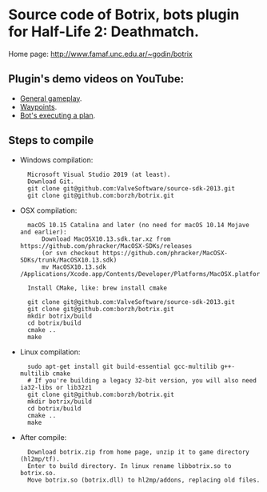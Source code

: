 Source code of Botrix, bots plugin for Half-Life 2: Deathmatch.
===============================================================

Home page: http://www.famaf.unc.edu.ar/~godin/botrix


Plugin's demo videos on YouTube:
----------------
- [General gameplay](http://www.youtube.com/watch?v=6MCQTqh8Z9c).
- [Waypoints](http://www.youtube.com/watch?v=rDhOGZde0s4).
- [Bot's executing a plan](http://www.youtube.com/watch?v=ciSjeTX-0gI).


Steps to compile
----------------

- Windows compilation:

        Microsoft Visual Studio 2019 (at least).
        Download Git.
        git clone git@github.com:ValveSoftware/source-sdk-2013.git
        git clone git@github.com:borzh/botrix.git

- OSX compilation:

        macOS 10.15 Catalina and later (no need for macOS 10.14 Mojave and earlier):
            Download MacOSX10.13.sdk.tar.xz from https://github.com/phracker/MacOSX-SDKs/releases
            (or svn checkout https://github.com/phracker/MacOSX-SDKs/trunk/MacOSX10.13.sdk)
            mv MacOSX10.13.sdk /Applications/Xcode.app/Contents/Developer/Platforms/MacOSX.platform/Developer/SDKs/
        
        Install CMake, like: brew install cmake
        
        git clone git@github.com:ValveSoftware/source-sdk-2013.git
        git clone git@github.com:borzh/botrix.git
        mkdir botrix/build
        cd botrix/build
        cmake ..
        make

- Linux compilation:

        sudo apt-get install git build-essential gcc-multilib g++-multilib cmake
        # If you're building a legacy 32-bit version, you will also need ia32-libs or lib32z1
        git clone git@github.com:borzh/botrix.git
        mkdir botrix/build
        cd botrix/build
        cmake ..
        make
        
- After compile:

        Download botrix.zip from home page, unzip it to game directory (hl2mp/tf).
        Enter to build directory. In linux rename libbotrix.so to botrix.so.
        Move botrix.so (botrix.dll) to hl2mp/addons, replacing old files.

